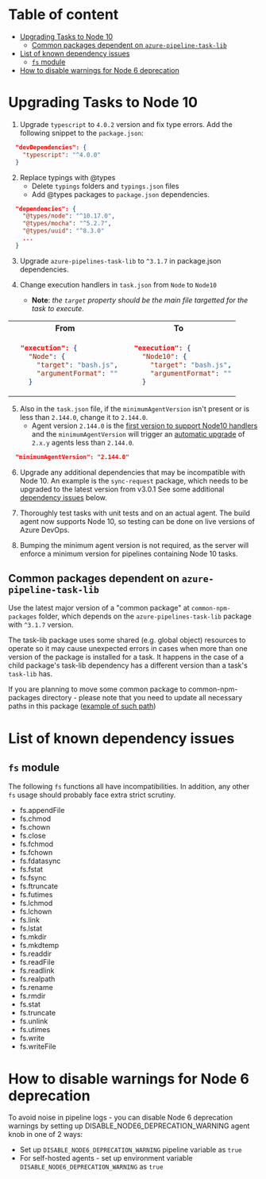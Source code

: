 # Table of content
- [Upgrading Tasks to Node 10](#upgrading-tasks-to-node-10)
  - [Common packages dependent on `azure-pipeline-task-lib`](#common-packages-dependent-on-azure-pipeline-task-lib)
- [List of known dependency issues](#list-of-known-dependency-issues)
  - [`fs` module](#fs-module)
- [How to disable warnings for Node 6 deprecation](#how-to-disable-warnings-for-node-6-deprecation)

# Upgrading Tasks to Node 10

1. Upgrade `typescript` to `4.0.2` version and fix type errors. Add the following snippet to the `package.json`:

```json
  "devDependencies": {
    "typescript": "^4.0.0"
  }
```
  
2. Replace typings with @types
   * Delete `typings` folders and `typings.json` files
   * Add @types packages to `package.json` dependencies.

```json
  "dependencies": {
    "@types/node": "^10.17.0",
    "@types/mocha": "^5.2.7",
    "@types/uuid": "^8.3.0"
    ...
  }
```
3. Upgrade `azure-pipelines-task-lib` to `^3.1.7` in package.json dependencies.

4. Change execution handlers in `task.json` from `Node` to `Node10`
   * **Note**: _the `target` property should be the main file targetted for the task to execute._

<table>
<tr>
<th>From</th>
<th>To</th>
</tr>
<tr>
<td>

```json
  "execution": {
    "Node": {
      "target": "bash.js",
      "argumentFormat": ""
    }
```

</td>
<td>

```json
  "execution": {
    "Node10": {
      "target": "bash.js",
      "argumentFormat": ""
    }
```

</td>
</tr>
</table>

5. Also in the `task.json` file, if the `minimumAgentVersion` isn't present or is less than `2.144.0`, change it to `2.144.0`.
   * Agent version `2.144.0` is the [first version to support Node10 handlers](https://github.com/microsoft/azure-pipelines-agent/releases/tag/v2.144.0) and the `minimumAgentVersion` will trigger an [automatic upgrade](https://docs.microsoft.com/en-us/azure/devops/pipelines/agents/agents?view=azure-devops&tabs=browser#agent-version-and-upgrades) of `2.x.y` agents less than `2.144.0`.

```json
  "minimumAgentVersion": "2.144.0"
```

6. Upgrade any additional dependencies that may be incompatible with Node 10.
An example is the `sync-request` package, which needs to be upgraded to the latest version from v3.0.1
See some additional [dependency issues](#list-of-known-dependency-issues) below.

7. Thoroughly test tasks with unit tests and on an actual agent. The build agent now supports Node 10, so testing can be done on live versions of Azure DevOps.

8. Bumping the minimum agent version is not required, as the server will enforce a minimum version for pipelines containing Node 10 tasks.

## Common packages dependent on `azure-pipeline-task-lib`

Use the latest major version of a "common package" at `common-npm-packages` folder, which depends on the `azure-pipelines-task-lib` package with `^3.1.7` version.

The task-lib package uses some shared (e.g. global object) resources to operate so it may cause unexpected errors in cases when more than one version of the package is installed for a task. It happens in the case of a child package's task-lib dependency has a different version than a task's `task-lib` has.

If you are planning to move some common package to common-npm-packages directory - please note that you need to update all necessary paths in this package ([example of such path](https://github.com/microsoft/azure-pipelines-tasks/blob/master/common-npm-packages/packaging-common-v3/Tests/MockHelper.ts#L44))

# List of known dependency issues

## `fs` module

The following `fs` functions all have incompatibilities. In addition, any other `fs` usage should probably face extra strict scrutiny.
- fs.appendFile
- fs.chmod
- fs.chown
- fs.close
- fs.fchmod
- fs.fchown
- fs.fdatasync
- fs.fstat
- fs.fsync
- fs.ftruncate
- fs.futimes
- fs.lchmod
- fs.lchown
- fs.link
- fs.lstat
- fs.mkdir
- fs.mkdtemp
- fs.readdir
- fs.readFile
- fs.readlink
- fs.realpath
- fs.rename
- fs.rmdir
- fs.stat
- fs.truncate
- fs.unlink
- fs.utimes
- fs.write
- fs.writeFile

# How to disable warnings for Node 6 deprecation
To avoid noise in pipeline logs - you can disable Node 6 deprecation warnings by setting up DISABLE_NODE6_DEPRECATION_WARNING agent knob in one of 2 ways:
- Set up `DISABLE_NODE6_DEPRECATION_WARNING` pipeline variable as `true`
- For self-hosted agents - set up environment variable `DISABLE_NODE6_DEPRECATION_WARNING` as `true` 
